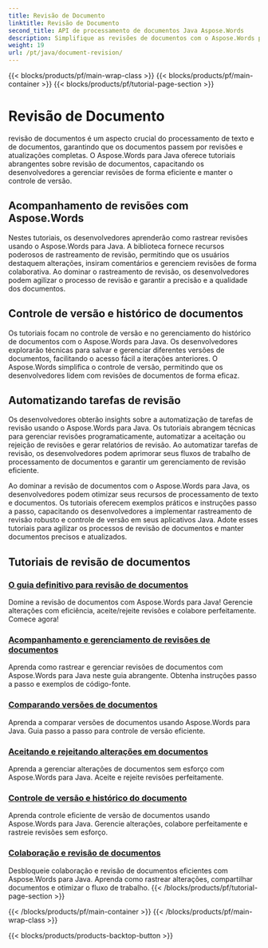 ```yaml
---
title: Revisão de Documento
linktitle: Revisão de Documento
second_title: API de processamento de documentos Java Aspose.Words
description: Simplifique as revisões de documentos com o Aspose.Words para Java! Rastreie alterações, gerencie o controle de versão e automatize tarefas de revisão sem esforço.
weight: 19
url: /pt/java/document-revision/
---
```


{{< blocks/products/pf/main-wrap-class >}}
{{< blocks/products/pf/main-container >}}
{{< blocks/products/pf/tutorial-page-section >}}

# Revisão de Documento


revisão de documentos é um aspecto crucial do processamento de texto e de documentos, garantindo que os documentos passem por revisões e atualizações completas. O Aspose.Words para Java oferece tutoriais abrangentes sobre revisão de documentos, capacitando os desenvolvedores a gerenciar revisões de forma eficiente e manter o controle de versão.

## Acompanhamento de revisões com Aspose.Words

Nestes tutoriais, os desenvolvedores aprenderão como rastrear revisões usando o Aspose.Words para Java. A biblioteca fornece recursos poderosos de rastreamento de revisão, permitindo que os usuários destaquem alterações, insiram comentários e gerenciem revisões de forma colaborativa. Ao dominar o rastreamento de revisão, os desenvolvedores podem agilizar o processo de revisão e garantir a precisão e a qualidade dos documentos.

## Controle de versão e histórico de documentos

Os tutoriais focam no controle de versão e no gerenciamento do histórico de documentos com o Aspose.Words para Java. Os desenvolvedores explorarão técnicas para salvar e gerenciar diferentes versões de documentos, facilitando o acesso fácil a iterações anteriores. O Aspose.Words simplifica o controle de versão, permitindo que os desenvolvedores lidem com revisões de documentos de forma eficaz.

## Automatizando tarefas de revisão

Os desenvolvedores obterão insights sobre a automatização de tarefas de revisão usando o Aspose.Words para Java. Os tutoriais abrangem técnicas para gerenciar revisões programaticamente, automatizar a aceitação ou rejeição de revisões e gerar relatórios de revisão. Ao automatizar tarefas de revisão, os desenvolvedores podem aprimorar seus fluxos de trabalho de processamento de documentos e garantir um gerenciamento de revisão eficiente.

Ao dominar a revisão de documentos com o Aspose.Words para Java, os desenvolvedores podem otimizar seus recursos de processamento de texto e documentos. Os tutoriais oferecem exemplos práticos e instruções passo a passo, capacitando os desenvolvedores a implementar rastreamento de revisão robusto e controle de versão em seus aplicativos Java. Adote esses tutoriais para agilizar os processos de revisão de documentos e manter documentos precisos e atualizados.

## Tutoriais de revisão de documentos
### [O guia definitivo para revisão de documentos](./guide-document-revision/)
Domine a revisão de documentos com Aspose.Words para Java! Gerencie alterações com eficiência, aceite/rejeite revisões e colabore perfeitamente. Comece agora!
### [Acompanhamento e gerenciamento de revisões de documentos](./tracking-managing-document-revisions/)
Aprenda como rastrear e gerenciar revisões de documentos com Aspose.Words para Java neste guia abrangente. Obtenha instruções passo a passo e exemplos de código-fonte.
### [Comparando versões de documentos](./comparing-document-versions/)
Aprenda a comparar versões de documentos usando Aspose.Words para Java. Guia passo a passo para controle de versão eficiente.
### [Aceitando e rejeitando alterações em documentos](./accepting-rejecting-document-changes/)
Aprenda a gerenciar alterações de documentos sem esforço com Aspose.Words para Java. Aceite e rejeite revisões perfeitamente.
### [Controle de versão e histórico do documento](./document-version-control-history/)
Aprenda controle eficiente de versão de documentos usando Aspose.Words para Java. Gerencie alterações, colabore perfeitamente e rastreie revisões sem esforço.
### [Colaboração e revisão de documentos](./document-collaboration-review/)
Desbloqueie colaboração e revisão de documentos eficientes com Aspose.Words para Java. Aprenda como rastrear alterações, compartilhar documentos e otimizar o fluxo de trabalho.
{{< /blocks/products/pf/tutorial-page-section >}}

{{< /blocks/products/pf/main-container >}}
{{< /blocks/products/pf/main-wrap-class >}}

{{< blocks/products/products-backtop-button >}}
